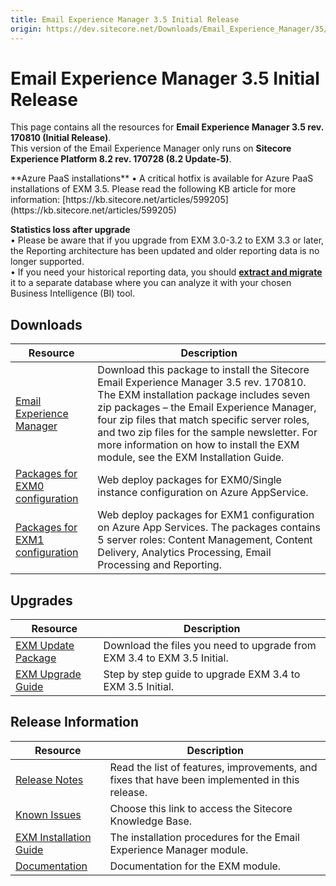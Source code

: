 ```yaml
---
title: Email Experience Manager 3.5 Initial Release
origin: https://dev.sitecore.net/Downloads/Email_Experience_Manager/35/Email_Experience_Manager_35_Initial_Release.aspx
---
```


# Email Experience Manager 3.5 Initial Release

This page contains all the resources for **Email Experience Manager 3.5 rev. 170810 (Initial Release)**.  
  <Alert variant='warning' mb={4}>
    <AlertIcon />
    This version of the Email Experience Manager only runs on **Sitecore Experience Platform 8.2 rev. 170728 (8.2 Update-5)**.
  </Alert>
  
  <Alert variant='warning' mb={4}>
    <AlertIcon />
    **Azure PaaS installations**  
• A critical hotfix is available for Azure PaaS installations of EXM 3.5. Please read the following KB article for more information: [https://kb.sitecore.net/articles/599205](https://kb.sitecore.net/articles/599205)  
  
**Statistics loss after upgrade**  
• Please be aware that if you upgrade from EXM 3.0-3.2 to EXM 3.3 or later, the Reporting architecture has been updated and older reporting data is no longer supported.  
• If you need your historical reporting data, you should **[extract and migrate](https://doc.sitecore.net/email_experience_manager/reporting/extract_data_from_earlier_versions_of_exm_to_create_historical_reports)** it to a separate database where you can analyze it with your chosen Business Intelligence (BI) tool.
  </Alert>
  

## Downloads

 | Resource | Description |
 | --- | --- |
 | [Email Experience Manager](https://sitecoredev.azureedge.net/~/media/38DD83DD2EDD430A84D058457A1C5BAA.ashx?date=20170810T164932) | Download this package to install the Sitecore Email Experience Manager 3.5 rev. 170810. The EXM installation package includes seven zip packages – the Email Experience Manager, four zip files that match specific server roles, and two zip files for the sample newsletter. For more information on how to install the EXM module, see the EXM Installation Guide. |
 | [Packages for EXM0 configuration](https://sitecoredev.azureedge.net/~/media/8DD4347FBF8E44148C49A649FF2EA1D0.ashx?date=20170813T200434) | Web deploy packages for EXM0/Single instance configuration on Azure AppService. |
 | [Packages for EXM1 configuration](https://sitecoredev.azureedge.net/~/media/14EC7E94691748D580359E1BD39308CA.ashx?date=20170813T200251) | Web deploy packages for EXM1 configuration on Azure App Services. The packages contains 5 server roles: Content Management, Content Delivery, Analytics Processing, Email Processing and Reporting. |

## Upgrades

 | Resource | Description |
 | --- | --- |
 | [EXM Update Package](https://sitecoredev.azureedge.net/~/media/2A53027BC0744EA89B3EFBD84ED56176.ashx?date=20170810T165209) | Download the files you need to upgrade from EXM 3.4 to EXM 3.5 Initial. |
 | [EXM Upgrade Guide](https://sitecoredev.azureedge.net/~/media/BBD6F7DFFB6448CE97CDC79D9FA5FE5D.ashx?date=20180426T142222) | Step by step guide to upgrade EXM 3.4 to EXM 3.5 Initial. |

## Release Information

 | Resource | Description |
 | --- | --- |
 | [Release Notes](https://dev.sitecore.net:443/downloads/Email%20Experience%20Manager/35/Email%20Experience%20Manager%2035%20Initial%20Release/Release%20Notes) | Read the list of features, improvements, and fixes that have been implemented in this release. |
 | [Known Issues](https://kb.sitecore.net/articles/149565) | Choose this link to access the Sitecore Knowledge Base. |
 | [EXM Installation Guide](https://sitecoredev.azureedge.net/~/media/032D022440234733AA5EB276F117B68D.ashx?date=20180413T074436) | The installation procedures for the Email Experience Manager module. |
 | [Documentation](https://doc.sitecore.net/email_experience_manager) | Documentation for the EXM module. |